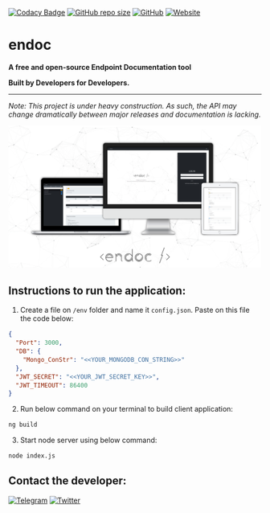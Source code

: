 [![Codacy Badge](https://api.codacy.com/project/badge/Grade/6b9e1d0369304849a1489323bb10e2c2)](https://app.codacy.com/manual/agonxgashi/endoc/dashboard)
[![GitHub repo size](https://img.shields.io/github/repo-size/endoc/endoc)](https://github.com/endoc/endoc/)
[![GitHub](https://img.shields.io/github/license/endoc/endoc)](https://github.com/endoc/endoc/blob/master/LICENSE)
[![Website](https://img.shields.io/website?down_color=lightgrey&down_message=Down&label=Website&up_color=green&up_message=Up&url=http%3A%2F%2Fendoc.herokuapp.com%2F)](http://endoc.herokuapp.com/)


# endoc
**A free and open-source Endpoint Documentation tool**

**Built by Developers for Developers.**

---

*Note: This project is under heavy construction. As such, the API may change dramatically between major releases and documentation is lacking.*

[![](./assets/images/endoc_mockup.png "Homepage")](http://endoc.herokuapp.com/)



## Instructions to run the application: 

1) Create a file on `/env` folder and name it `config.json`. Paste on this file the code below:

```JSON
{
  "Port": 3000,
  "DB": {
    "Mongo_ConStr": "<<YOUR_MONGODB_CON_STRING>>"
  },
  "JWT_SECRET": "<<YOUR_JWT_SECRET_KEY>>",
  "JWT_TIMEOUT": 86400
}
```

2) Run below command on your terminal to build client application: 
```Bash
ng build 
```

3) Start node server using below command:

 ```Bash
node index.js
```

## Contact the developer: 
[![Telegram](https://img.shields.io/badge/-Telegram-blue?logo=Telegram)](https://t.me/agonxgashi)
[![Twitter](https://img.shields.io/badge/-Twitter-9cf?logo=Twitter)](https://twitter.com/agonxgashi)
